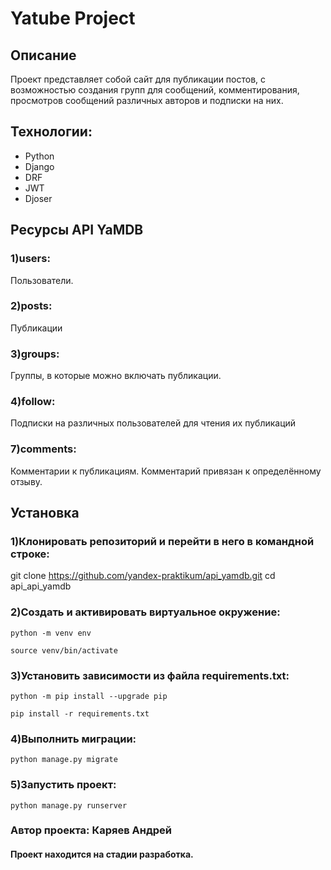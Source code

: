 # Yatube Project


## Описание
Проект представляет собой сайт для публикации постов, с возможностью создания групп для сообщений, комментирования, просмотров сообщений различных авторов и подписки на них.


## Технологии:
- Python
- Django
- DRF
- JWT
- Djoser


## Ресурсы API YaMDB

### 1)users:
Пользователи.
### 2)posts:
Публикации
### 3)groups: 
Группы, в которые можно включать публикации. 
### 4)follow: 
Подписки на различных пользователей для чтения их публикаций
### 7)comments: 
Комментарии к публикациям. Комментарий привязан к определённому отзыву.

## Установка

### 1)Клонировать репозиторий и перейти в него в командной строке:
git clone https://github.com/yandex-praktikum/api_yamdb.git
cd api_api_yamdb

### 2)Cоздать и активировать виртуальное окружение:
```
python -m venv env
```
```
source venv/bin/activate
```
### 3)Установить зависимости из файла requirements.txt:
```
python -m pip install --upgrade pip
```
```
pip install -r requirements.txt
```
### 4)Выполнить миграции:
```
python manage.py migrate
```
### 5)Запустить проект:
```
python manage.py runserver
```

### Автор проекта: Каряев Андрей
#### Проект находится на стадии разработка. 
####
